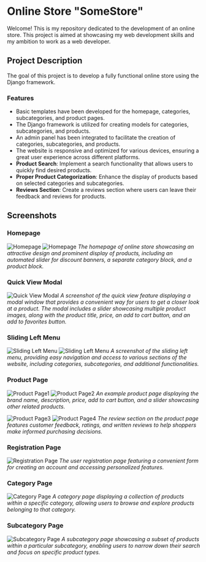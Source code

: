 # Online Store "SomeStore"

Welcome! This is my repository dedicated to the development of an online store. This project is aimed at showcasing my web development skills and my ambition to work as a web developer.

## Project Description

The goal of this project is to develop a fully functional online store using the Django framework.
### Features

- Basic templates have been developed for the homepage, categories, subcategories, and product pages.
- The Django framework is utilized for creating models for categories, subcategories, and products.
- An admin panel has been integrated to facilitate the creation of categories, subcategories, and products.
- The website is responsive and optimized for various devices, ensuring a great user experience across different platforms.
- **Product Search**: Implement a search functionality that allows users to quickly find desired products.
- **Proper Product Categorization**: Enhance the display of products based on selected categories and subcategories.
- **Reviews Section**: Create a reviews section where users can leave their feedback and reviews for products.

## Screenshots
### Homepage
![Homepage](screenshots/homepage1.png)
![Homepage](screenshots/homepage3.png)
*The homepage of online store showcasing an attractive design and prominent display of products, including an automated slider for discount banners, a separate category block, and a product block.*

### Quick View Modal
![Quick View Modal](screenshots/quick_view.png)
*A screenshot of the quick view feature displaying a modal window that provides a convenient way for users to get a closer look at a product. The modal includes a slider showcasing multiple product images, along with the product title, price, an add to cart button, and an add to favorites button.*

### Sliding Left Menu
![Sliding Left Menu](screenshots/leftmenu1.png)
![Sliding Left Menu](screenshots/leftmenu2.png)
*A screenshot of the sliding left menu, providing easy navigation and access to various sections of the website, including categories, subcategories, and additional functionalities.*

### Product Page
![Product Page1](screenshots/product-page1.png)
![Product Page2](screenshots/product-page2.png)
*An example product page displaying the brand name, description, price, add to cart button, and a slider showcasing other related products.*

![Product Page3](screenshots/product-page3.png)
![Product Page4](screenshots/product-page4.png)
*The review section on the product page features customer feedback, ratings, and written reviews to help shoppers make informed purchasing decisions.*
### Registration Page
![Registration Page](screenshots/registpage.png)
*The user registration page featuring a convenient form for creating an account and accessing personalized features.*

### Category Page
![Category Page](screenshots/categorypage1.png)
*A category page displaying a collection of products within a specific category, allowing users to browse and explore products belonging to that category.*

### Subcategory Page
![Subcategory Page](screenshots/subcategorypage1.png)
*A subcategory page showcasing a subset of products within a particular subcategory, enabling users to narrow down their search and focus on specific product types.*
